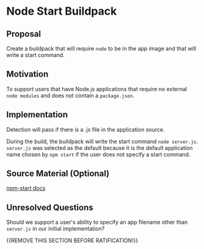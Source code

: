# Node Start Buildpack

## Proposal

Create a buildpack that will require `node` to be in the app image and that will write a start command.

## Motivation

To support users that have Node.js applications that require no external `node modules` and does not contain a `package.json`.

## Implementation

Detection will pass if there is a .js file in the application source.

During the build, the buildpack will write the start command `node server.js`. `server.js` was selected as the default because it is the default application name chosen by `npm start` if the user does not specify a start command.

## Source Material (Optional)

[npm-start docs](https://docs.npmjs.com/cli/start.html)

## Unresolved Questions

Should we support a user's ability to specify an app filename other than `server.js` in our initial implementation?

{{REMOVE THIS SECTION BEFORE RATIFICATION!}}
